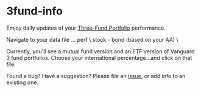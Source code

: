 # 3fund-info

Emjoy daily updates of your [Three-Fund Portfolio](https://www.bogleheads.org/wiki/Three-fund_portfolio) performance.

Navigate to your data file ... perf \ stock - bond (based on your AA) \ 

Currently, you'll see a mutual fund version and an ETF version of Vanguard 3 fund portfolios.
Choose your international percentage...and click on that file.

Found a bug? Have a suggestion? Please file an [issue](https://github.com/rrelyea/3fund-info/issues), or add info to an existing one.
